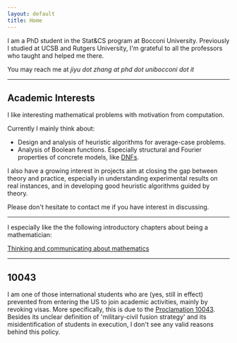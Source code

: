 ```yaml
---
layout: default
title: Home
---
```


I am a PhD student in the Stat&CS program at Bocconi University. Previously I studied at UCSB and Rutgers University, I'm grateful to all the professors who taught and helped me there.	

You may reach me at *jiyu dot zhang at phd dot unibocconi dot it*

---

## Academic Interests


I like interesting mathematical problems with motivation from computation.

Currently I mainly think about:

* Design and analysis of heuristic algorithms for average-case problems.
* Analysis of Boolean functions. Especially structural and Fourier properties of concrete models, like [DNFs](https://en.wikipedia.org/wiki/Disjunctive_normal_form).

I also have a growing interest in projects aim at closing the gap between theory and practice, especially in understanding experimental results on real instances, and in developing good heuristic algorithms guided by theory.
 
Please don't hesitate to contact me if you have interest in discussing.  
  
  
---
  
  
I especially like the the following introductory chapters about being a mathematician:

[Thinking and communicating about mathematics](https://sites.math.rutgers.edu/~saks/300S/Part1.pdf)  

---


## 10043

I am one of those international students who are (yes, still in effect) prevented from entering the US to join academic activities, mainly by revoking visas. More specifically, this is due to the [Proclamation 10043](https://www.nafsa.org/regulatory-information/proclamation-suspending-entry-chinese-students-and-researchers-connected-prc). Besides its unclear definition of 'military-civil fusion strategy' and its misidentification of students in execution, I don't see any valid reasons behind this policy.





